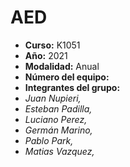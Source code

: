 # AED

- __Curso:__ K1051
- __Año:__ 2021
- __Modalidad:__ Anual
- __Número del equipo:__ 
- __Integrantes del grupo:__
 - _Juan Nupieri,_
 - _Esteban Padilla,_
 - _Luciano Perez,_
 - _Germán Marino,_
 - _Pablo Park,_
 - _Matias Vazquez,_
